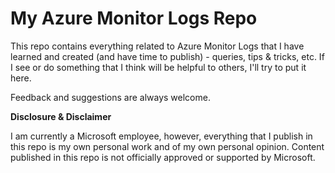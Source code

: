 # My Azure Monitor Logs Repo

This repo contains everything related to Azure Monitor Logs that I have learned and created (and have time to publish) - queries, tips & tricks, etc. If I see or do something that I think will be helpful to others, I'll try to put it here.

Feedback and suggestions are always welcome.

**Disclosure & Disclaimer**

I am currently a Microsoft employee, however, everything that I publish in this repo is my own personal work and of my own personal opinion. Content published in this repo is not officially approved or supported by Microsoft.

